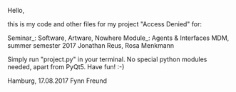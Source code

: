 Hello,

this is my code and other files for my project "Access Denied" for:

Seminar_: Software, Artware, Nowhere 
Module_: Agents & Interfaces 
MDM, summer semester 2017 Jonathan Reus, Rosa Menkmann

Simply run "project.py" in your terminal. 
No special python modules needed, apart from PyQt5. Have fun! :-)

Hamburg, 17.08.2017 
Fynn Freund
